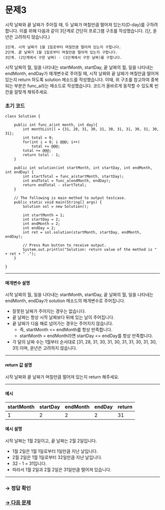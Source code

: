 # 문제3

시작 날짜와 끝 날짜가 주어질 때, 두 날짜가 며칠만큼 떨어져 있는지(D-day)를 구하려 합니다. 이를 위해 다음과 같이 3단계로 간단히 프로그램 구조를 작성했습니다. (단, 윤년은 고려하지 않습니다.)

~~~
1단계. 시작 날짜가 1월 1일로부터 며칠만큼 떨어져 있는지 구합니다.
2단계. 끝 날짜가 1월 1일로부터 며칠만큼 떨어져 있는지 구합니다.
3단계. (2단계에서 구한 날짜) - (1단계에서 구한 날짜)를 구합니다.
~~~

시작 날짜의 월, 일을 나타내는 startMonth, startDay, 끝 날짜의 월, 일을 나타내는 endMonth, endDay가 매개변수로 주어질 때, 시작 날짜와 끝 날짜가 며칠만큼 떨어져 있는지 return 하도록 solution 메소드를 작성했습니다. 이때, 위 구조를 참고하여 중복되는 부분은 func_a라는 메소드로 작성했습니다. 코드가 올바르게 동작할 수 있도록 빈칸을 알맞게 채워주세요.

### 초기 코드

```
class Solution {

    public int func_a(int month, int day){
        int monthList[] = {31, 28, 31, 30, 31, 30, 31, 31, 30, 31, 30, 31};
        int total = 0;
        for(int i = 0; i @@@; i++)
            total += @@@;
        total += @@@;
        return total - 1;
    }
    
    public int solution(int startMonth, int startDay, int endMonth, int endDay) {
        int startTotal = func_a(startMonth, startDay);
        int endTotal = func_a(endMonth, endDay);
        return endTotal - startTotal;
    }

    // The following is main method to output testcase.
    public static void main(String[] args) {
        Solution sol = new Solution();
        
        int startMonth = 1;
        int startDay = 2;
        int endMonth = 2;
        int endDay = 2;
        int ret = sol.solution(startMonth, startDay, endMonth, endDay);
        
        // Press Run button to receive output.
        System.out.println("Solution: return value of the method is " + ret + " .");
    }
    
}
```

---

#### 매개변수 설명
시작 날짜의 월, 일을 나타내는 startMonth, startDay, 끝 날짜의 월, 일을 나타내는 endMonth, endDay가 solution 메소드의 매개변수로 주어집니다.

* 잘못된 날짜가 주어지는 경우는 없습니다.
* 끝 날짜는 항상 시작 날짜보다 뒤에 있는 날이 주어집니다.
* 끝 날짜가 다음 해로 넘어가는 경우는 주어지지 않습니다.
  * 즉, startMonth <= endMonth를 항상 만족합니다.
  * startMonth = endMonth라면 startDay <= endDay를 항상 만족합니다.
* 각 달의 날짜 수는 1월부터 순서대로 [31, 28, 31, 30, 31, 30, 31, 31, 30, 31, 30, 31] 이며, 윤년은 고려하지 않습니다.

---

#### return 값 설명
시작 날짜와 끝 날짜가 며칠만큼 떨어져 있는지 return 해주세요.

---

#### 예시

| startMonth | startDay | endMonth | endDay | return |
|-------------|-----------|-----------|---------|--------|
| 1           | 2         | 2         | 2       | 31     |

#### 예시 설명

시작 날짜는 1월 2일이고, 끝 날짜는 2월 2일입니다.

* 1월 2일은 1월 1일로부터 1일만큼 지난 날입니다.
* 2월 2일은 1월 1일로부터 32일만큼 지난 날입니다.
* 32 - 1 = 31입니다.
* 따라서 1월 2일과 2월 2일은 31일만큼 떨어져 있습니다.

---

### → 정답 확인

### [→ 다음 문제](https://github.com/tnehf18/cosPro/blob/main/java/ex_2nd/ex_2nd_01/no_04/desc_04.md "cosPro 2급 Java 1차 4번 문제")
